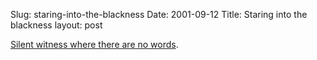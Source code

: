 Slug: staring-into-the-blackness
Date: 2001-09-12
Title: Staring into the blackness
layout: post

<a href="http://kinya.com/view.html">Silent witness where there are no words</a>.
